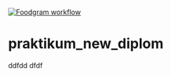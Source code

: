 [![Foodgram workflow](https://github.com/Stas767/foodgram-project-react/actions/workflows/main.yml/badge.svg)](https://github.com/Stas767/foodgram-project-react/actions/workflows/main.yml)
# praktikum_new_diplom
ddfdd
dfdf